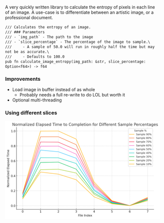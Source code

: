 A very quickly written library to calculate the entropy of pixels in each line of an image.
A use-case is to differentiate between an artistic image, or a professional document.

```
/// Calculates the entropy of an image.
/// ### Parameters
/// - `img_path` - The path to the image
/// - `slice_percentage` - The percentage of the image to sample.\
///     - A sample of 50.0 will run in roughly half the time but may not be as accurate.\
///     - Defaults to 100.0
pub fn calculate_image_entropy(img_path: &str, slice_percentage: Option<f64>) -> f64
```

### Improvements
- Load image in buffer instead of as whole
    - Probably needs a full re-write to do LOL but worth it
- Optional multi-threading


### Using different slices
![results](results.png)